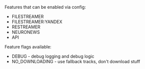 Features that can be enabled via config:
- FILESTREAMER
- FILESTREAMER:YANDEX
- RESTREAMER
- NEURONEWS
- API

Feature flags available:
- DEBUG - debug logging and debug logic
- NO_DOWNLOADING - use fallback tracks, don't download stuff
